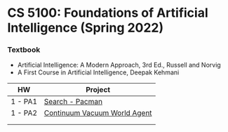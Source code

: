 # CS 5100: Foundations of Artificial Intelligence (Spring 2022)

### Textbook
* Artificial Intelligence: A Modern Approach, 3rd Ed., Russell and Norvig
* A First Course in Artificial Intelligence, Deepak Kehmani


| HW      | Project                                                                                 |
|---------|-----------------------------------------------------------------------------------------|
| 1 - PA1 | [Search - Pacman](https://github.com/prasadshreyas/Pacman-Search.git)                   |
| 1 - PA2 | [Continuum Vacuum World Agent](https://github.com/prasadshreyas/Continuum-Vacuum-World-Agent.git) |
|         |                                                                                         |
|         |                                                                                         |
